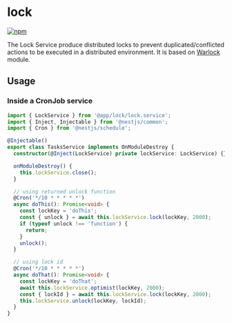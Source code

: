 # lock

[![npm][npm-image]][npm-url]

[npm-image]: https://img.shields.io/npm/v/@s1seven/microservices-lock.svg?style=flat
[npm-url]: https://npmjs.org/package/@s1seven/microservices-lock

The Lock Service produce distributed locks to prevent duplicated/conflicted actions to be executed in a distributed environment.
It is based on [Warlock](https://www.npmjs.com/package/node-redis-warlock) module.

## Usage

### Inside a CronJob service

```ts
import { LockService } from '@app/lock/lock.service';
import { Inject, Injectable } from '@nestjs/common';
import { Cron } from '@nestjs/schedule';

@Injectable()
export class TasksService implements OnModuleDestroy {
  constructor(@Inject(LockService) private lockService: LockService) {}

  onModuleDestroy() {
    this.lockService.close();
  }

  // using returned unlock function
  @Cron('*/10 * * * * *')
  async doThis(): Promise<void> {
    const lockKey = 'doThis';
    const { unlock } = await this.lockService.lock(lockKey, 2000);
    if (typeof unlock !== 'function') {
      return;
    }
    unlock();
  }

  // using lock id
  @Cron('*/10 * * * * *')
  async doThat(): Promise<void> {
    const lockKey = 'doThat';
    await this.lockService.optimist(lockKey, 2000);
    const { lockId } = await this.lockService.lock(lockKey, 2000);
    this.lockService.unlock(lockKey, lockId);
  }
}
```
